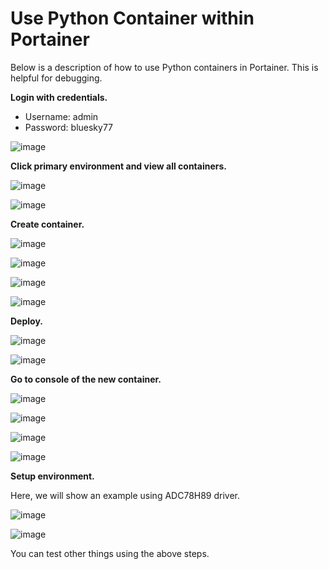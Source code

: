 # Use Python Container within Portainer

Below is a description of how to use Python containers in Portainer. This is helpful for debugging.

**Login with credentials.**

- Username: admin
- Password: bluesky77

![image](https://github.com/blueskysolarracing/software-notes/assets/27718254/c3e7e38f-e1bb-469d-8bdf-0c49bc744aae)

**Click primary environment and view all containers.**

![image](https://github.com/blueskysolarracing/software-notes/assets/27718254/4d05ebeb-26d7-4ded-beb1-d57cefe59431)

![image](https://github.com/blueskysolarracing/software-notes/assets/27718254/2a7d4c94-c5da-4503-927f-352f72ad3dbc)

**Create container.**

![image](https://github.com/blueskysolarracing/software-notes/assets/27718254/264144a7-62ee-4aa7-befd-9c76a22cc218)

![image](https://github.com/blueskysolarracing/software-notes/assets/27718254/29fd6390-c257-4498-b583-3e0a99cd5ba8)

![image](https://github.com/blueskysolarracing/software-notes/assets/27718254/cbd34e62-be6a-48bf-bba3-b0170fa72da1)

![image](https://github.com/blueskysolarracing/software-notes/assets/27718254/effd8d2c-75d3-4f83-a359-41103d37d656)

**Deploy.**

![image](https://github.com/blueskysolarracing/software-notes/assets/27718254/2ca2c9fd-6770-4896-8b93-ab9fefb766dc)

![image](https://github.com/blueskysolarracing/software-notes/assets/27718254/88a915b8-c353-4917-8d62-2f1c44c277af)

**Go to console of the new container.**

![image](https://github.com/blueskysolarracing/software-notes/assets/27718254/6bc94423-936e-4bbd-8080-e99e0dc90237)

![image](https://github.com/blueskysolarracing/software-notes/assets/27718254/94f692a3-534e-4eb7-8dd3-948af09149fc)

![image](https://github.com/blueskysolarracing/software-notes/assets/27718254/be3ba2fd-3399-4484-bc9d-178c1ece6cae)

![image](https://github.com/blueskysolarracing/software-notes/assets/27718254/f3aa02ef-d1fb-43a5-b32c-c23fc730a319)

**Setup environment.**

Here, we will show an example using ADC78H89 driver.

![image](https://github.com/blueskysolarracing/software-notes/assets/27718254/b4c44168-6fa8-4e6a-9392-e70763d6e6e7)

![image](https://github.com/blueskysolarracing/software-notes/assets/27718254/c41083a7-1e78-4bff-a2a2-490510010541)

You can test other things using the above steps.
